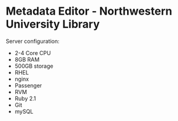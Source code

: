 Metadata Editor - Northwestern University Library
=========

Server configuration:
- 2-4 Core CPU
- 8GB RAM
- 500GB storage
- RHEL
- nginx
- Passenger
- RVM
- Ruby 2.1
- Git
- mySQL

